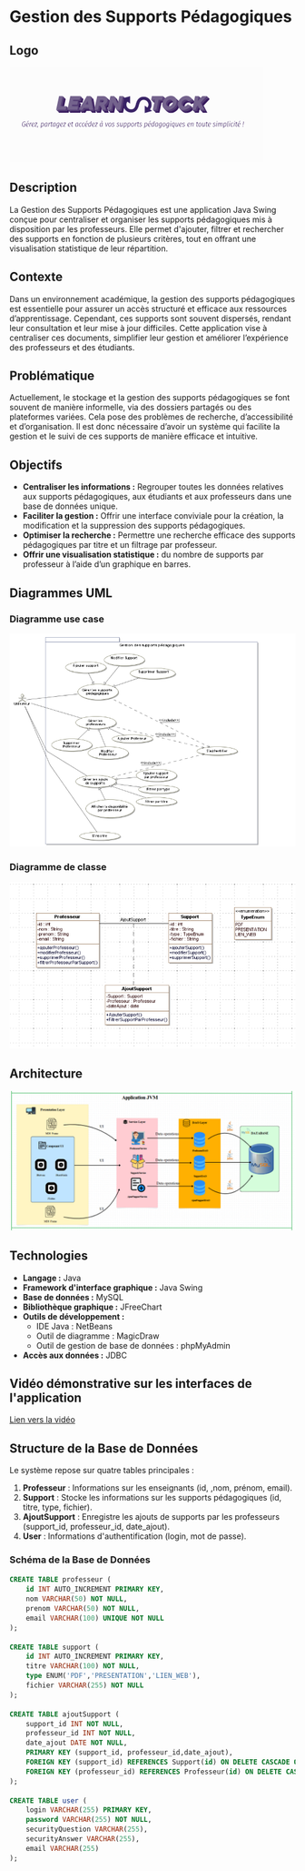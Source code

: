 # Gestion des Supports Pédagogiques
## Logo
![Logo](src/images/logo.png)

## Description

La Gestion des Supports Pédagogiques est une application Java Swing conçue pour centraliser et organiser les supports pédagogiques mis à disposition par les professeurs. Elle permet d'ajouter, filtrer et rechercher des supports en fonction de plusieurs critères, tout en offrant une visualisation statistique de leur répartition.


## Contexte

Dans un environnement académique, la gestion des supports pédagogiques est essentielle pour assurer un accès structuré et efficace aux ressources d’apprentissage. Cependant, ces supports sont souvent dispersés, rendant leur consultation et leur mise à jour difficiles. Cette application vise à centraliser ces documents, simplifier leur gestion et améliorer l’expérience des professeurs et des étudiants.


## Problématique

Actuellement, le stockage et la gestion des supports pédagogiques se font souvent de manière informelle, via des dossiers partagés ou des plateformes variées. Cela pose des problèmes de recherche, d’accessibilité et d’organisation. Il est donc nécessaire d’avoir un système qui facilite la gestion et le suivi de ces supports de manière efficace et intuitive.

## Objectifs

* **Centraliser les informations :** Regrouper toutes les données relatives aux supports pédagogiques, aux étudiants et aux professeurs dans une base de données unique.
* **Faciliter la gestion :** Offrir une interface conviviale pour la création, la modification et la suppression des supports pédagogiques.
* **Optimiser la recherche :** Permettre une recherche efficace des supports pédagogiques par titre et un filtrage par professeur.
* **Offrir une visualisation statistique :** du nombre de supports par professeur à l’aide d’un graphique en barres.

## Diagrammes UML

### Diagramme use case 
![Diagramme use case ](src/images/usecase.png)


### Diagramme de classe
![Diagramme de classe](src/images/classediag.png)


## Architecture

 ![Architecture du projet](src/images/architecture.png)
 
## Technologies

* **Langage :** Java
* **Framework d'interface graphique :** Java Swing
* **Base de données :** MySQL
* **Bibliothèque graphique :** JFreeChart
* **Outils de développement :**
    * IDE Java : NetBeans
    * Outil de diagramme : MagicDraw
    * Outil de gestion de base de données : phpMyAdmin
* **Accès aux données :** JDBC

##   Vidéo démonstrative sur les interfaces de l'application

[Lien vers la vidéo]()

## Structure de la Base de Données

Le système repose sur quatre tables principales :

1.  **Professeur** : Informations sur les enseignants (id, ,nom, prénom, email).
2.  **Support** : Stocke les informations sur les supports pédagogiques (id, titre, type, fichier).
3.  **AjoutSupport** : Enregistre les ajouts de supports par les professeurs (support_id, professeur_id, date_ajout).
4.  **User** : Informations d'authentification (login, mot de passe).

### Schéma de la Base de Données

```sql
CREATE TABLE professeur (
    id INT AUTO_INCREMENT PRIMARY KEY,
    nom VARCHAR(50) NOT NULL,
    prenom VARCHAR(50) NOT NULL,
    email VARCHAR(100) UNIQUE NOT NULL
);

CREATE TABLE support (
    id INT AUTO_INCREMENT PRIMARY KEY,
    titre VARCHAR(100) NOT NULL,
    type ENUM('PDF','PRESENTATION','LIEN_WEB'),
    fichier VARCHAR(255) NOT NULL
);

CREATE TABLE ajoutSupport (
    support_id INT NOT NULL,
    professeur_id INT NOT NULL,
    date_ajout DATE NOT NULL,
    PRIMARY KEY (support_id, professeur_id,date_ajout),
    FOREIGN KEY (support_id) REFERENCES Support(id) ON DELETE CASCADE ON UPDATE CASCADE,
    FOREIGN KEY (professeur_id) REFERENCES Professeur(id) ON DELETE CASCADE ON UPDATE CASCADE
);

CREATE TABLE user (
    login VARCHAR(255) PRIMARY KEY,
    password VARCHAR(255) NOT NULL,
    securityQuestion VARCHAR(255),
    securityAnswer VARCHAR(255),
    email VARCHAR(255)
);
